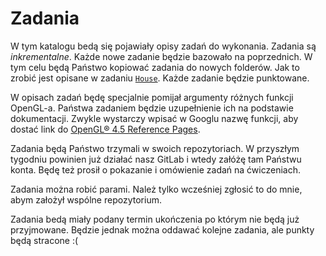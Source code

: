 # Zadania

W tym katalogu bedą się pojawiały  opisy zadań do wykonania. Zadania są _inkrementalne_. Każde  nowe zadanie będzie bazowało na poprzednich. W tym celu będą Państwo  kopiować zadania do nowych folderów. Jak to zrobić jest opisane  w zadaniu [`House`](House/README.md). Każde zadanie będzie punktowane. 

W opisach zadań będę specjalnie pomijał argumenty różnych funkcji OpenGL-a. Państwa zadaniem będzie uzupełnienie ich na podstawie dokumentacji. Zwykle wystarczy wpisać w Googlu nazwę funkcji, aby  dostać link do   [OpenGL® 4.5 Reference Pages](https://www.khronos.org/registry/OpenGL-Refpages/gl4/).

Zadania będą Państwo trzymali w swoich repozytoriach. W przyszłym tygodniu powinien już działać nasz GitLab i wtedy załóżę tam Państwu konta. Będę też prosił o pokazanie i omówienie zadań  na ćwiczeniach. 

Zadania można robić parami. Należ tylko wcześniej zgłosić to do mnie, abym założył wspólne repozytorium. 

Zadania bedą miały podany termin ukończenia po którym nie będą już przyjmowane. Będzie jednak można oddawać kolejne zadania, ale punkty będą stracone :( 






